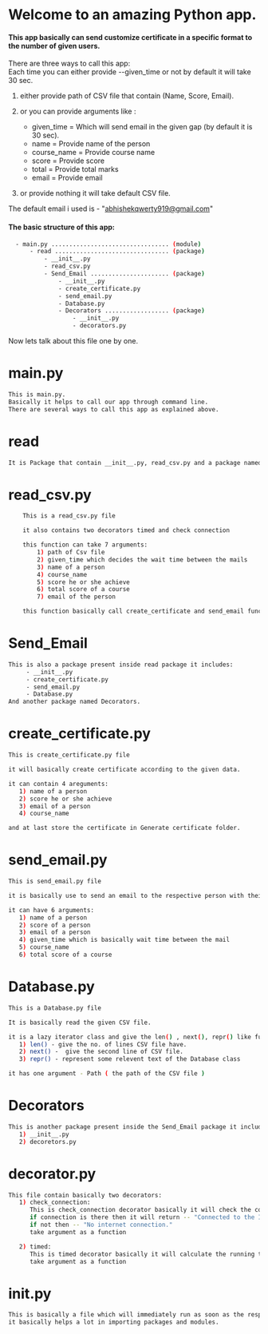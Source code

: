 # Welcome to an amazing Python app.

#### This app basically can send customize certificate in a specific format to the number of given users.

There are three ways to call this app:\
  Each time you can either provide --given_time or not by default it will take 30 sec.

  1. either provide path of CSV file that contain (Name, Score, Email).

  2. or you can provide arguments like :

        * given_time = Which will send email in the given gap (by default it is 30 sec).
        * name = Provide name of the person
        * course_name = Provide course name
        * score = Provide score
        * total = Provide total marks
        * email = Provide email

  3) or provide nothing it will take default CSV file.

The default email i used is - "abhishekqwerty919@gmail.com"


#### The basic structure of this app:

  ```bash
    - main.py ................................. (module)
        - read ................................ (package)
            - __init__.py
            - read_csv.py
            - Send_Email ...................... (package)
                - __init__.py
                - create_certificate.py
                - send_email.py
                - Database.py
                - Decorators .................. (package)
                    - __init__.py
                    - decorators.py
```

Now lets talk about this file one by one.

# main.py

```bash
This is main.py.
Basically it helps to call our app through command line.
There are several ways to call this app as explained above.
```
# read

```bash
It is Package that contain __init__.py, read_csv.py and a package named Send_Email.
```

# read_csv.py
```bash
    This is a read_csv.py file 

    it also contains two decorators timed and check connection

    this function can take 7 arguments:
        1) path of Csv file
        2) given_time which decides the wait time between the mails
        3) name of a person
        4) course_name 
        5) score he or she achieve
        6) total score of a course
        7) email of the person

    this function basically call create_certificate and send_email function with their respective arguments
```

# Send_Email
```bash
This is also a package present inside read package it includes:
     - __init__.py
     - create_certificate.py
     - send_email.py
     - Database.py 
And another package named Decorators.
```
# create_certificate.py
```bash
This is create_certificate.py file

it will basically create certificate according to the given data.

it can contain 4 areguments:
   1) name of a person
   2) score he or she achieve
   3) email of a person
   4) course_name

and at last store the certificate in Generate certificate folder.
```
# send_email.py
```bash
This is send_email.py file

it is basically use to send an email to the respective person with their details and with attachment as a certificate

it can have 6 arguments:
   1) name of a person
   2) score of a person
   3) email of a person 
   4) given_time which is basically wait time between the mail
   5) course_name
   6) total score of a course
```
# Database.py
```bash
This is a Database.py file

It is basically read the given CSV file.

it is a lazy iterator class and give the len() , next(), repr() like function.
   1) len() - give the no. of lines CSV file have.
   2) next() -  give the second line of CSV file.
   3) repr() - represent some relevent text of the Database class

it has one argument - Path ( the path of the CSV file )
```
# Decorators
```bash
This is another package present inside the Send_Email package it includes:
   1) __init__.py
   2) decoretors.py
```
# decorator.py
```bash
This file contain basically two decorators:
   1) check_connection:
      This is check_connection decorator basically it will check the connection.
      if connection is there then it will return -- "Connected to the Internet"
      if not then -- "No internet connection."
      take argument as a function

   2) timed:
      This is timed decorator basically it will calculate the running time of the given function.
      take argument as a function
```
# __init__.py
```bash
This is basically a file which will immediately run as soon as the respective package is called.
it basically helps a lot in importing packages and modules.
```